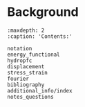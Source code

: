 # Background

```{toctree}
:maxdepth: 2
:caption: 'Contents:'

notation
energy_functional
hydropfc
displacement
stress_strain
fourier
bibliography
additional_info/index
notes_questions
```

